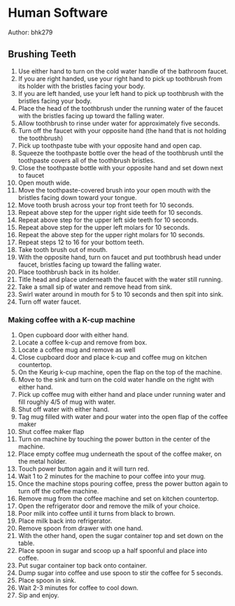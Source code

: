 # Human Software

Author:  bhk279

## Brushing Teeth

1.	Use either hand to turn on the cold water handle of the bathroom faucet.
2.	If you are right handed, use your right hand to pick up toothbrush from its holder with the bristles facing your body.
3.	If you are left handed, use your left hand to pick up toothbrush with the bristles facing your body.
4.	Place the head of the toothbrush under the running water of the faucet with the bristles facing up toward the falling water.  
5.	Allow toothbrush to rinse under water for approximately five seconds.
6.	Turn off the faucet with your opposite hand (the hand that is not holding the toothbrush)
7.	Pick up toothpaste tube with your opposite hand and open cap.
8.	Squeeze the toothpaste bottle over the head of the toothbrush until the toothpaste covers all of the toothbrush bristles.
9.	Close the toothpaste bottle with your opposite hand and set down next to faucet
10.	Open mouth wide.
11.	Move the toothpaste-covered brush into your open mouth with the bristles facing down toward your tongue.
12.	Move tooth brush across your top front teeth for 10 seconds.
13.	Repeat above step for the upper right side teeth for 10 seconds.
14.	Repeat above step for the upper left side teeth for 10 seconds.
15.	Repeat above step for the upper left molars for 10 seconds.
16.	Repeat the above step for the upper right molars for 10 seconds.
17.	Repeat steps 12 to 16 for your bottom teeth.
18.	Take tooth brush out of mouth.
19.	With the opposite hand, turn on faucet and put toothbrush head under faucet, bristles facing up toward the falling water.
20.	Place toothbrush back in its holder.
21.	Title head and place underneath the faucet with the water still running.
22.	Take a small sip of water and remove head from sink.
23.	Swirl water around in mouth for 5 to 10 seconds and then spit into sink.
24.	Turn off water faucet. 

### Making coffee with a K-cup machine

1.	Open cupboard door with either hand.
2.	Locate a coffee k-cup and remove from box.
3.	Locate a coffee mug and remove as well
4.	Close cupboard door and place k-cup and coffee mug on kitchen countertop.
5.	On the Keurig k-cup machine, open the flap on the top of the machine.
6.	Move to the sink and turn on the cold water handle on the right with either hand.
7.	Pick up coffee mug with either hand and place under running water and fill roughly 4/5 of mug with water.
8.	Shut off water with either hand.
9.	Tag mug filled with water and pour water into the open flap of the coffee maker 
10.	Shut coffee maker flap
11.	Turn on machine by touching the power button in the center of the machine.
12.	Place empty coffee mug underneath the spout of the coffee maker, on the metal holder.
13.	Touch power button again and it will turn red.
14.	Wait 1 to 2 minutes for the machine to pour coffee into your mug.
15.	Once the machine stops pouring coffee, press the power button again to turn off the coffee machine.
16.	Remove mug from the coffee machine and set on kitchen countertop.
17.	Open the refrigerator door and remove the milk of your choice.
18.	Poor milk into coffee until it turns from black to brown.
19.	Place milk back into refrigerator. 
20.	Remove spoon from drawer with one hand.
21.	With the other hand, open the sugar container top and set down on the table.
22.	Place spoon in sugar and scoop up a half spoonful and place into coffee.
23.	Put sugar container top back onto container.
24.	Dump sugar into coffee and use spoon to stir the coffee for 5 seconds.
25.	Place spoon in sink.
26.	Wait 2-3 minutes for coffee to cool down.
27.	Sip and enjoy.

